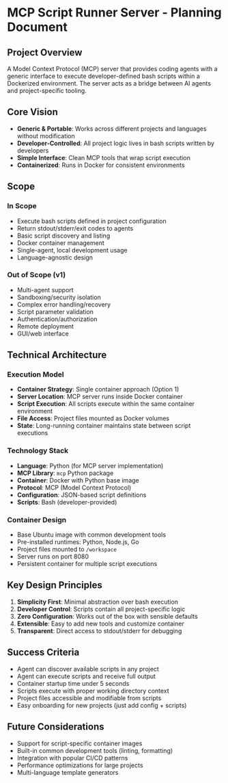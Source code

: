 # MCP Script Runner Server - Planning Document

## Project Overview

A Model Context Protocol (MCP) server that provides coding agents with a generic interface to execute developer-defined bash scripts within a Dockerized environment. The server acts as a bridge between AI agents and project-specific tooling.

## Core Vision

- **Generic & Portable**: Works across different projects and languages without modification
- **Developer-Controlled**: All project logic lives in bash scripts written by developers
- **Simple Interface**: Clean MCP tools that wrap script execution
- **Containerized**: Runs in Docker for consistent environments

## Scope

### In Scope
- Execute bash scripts defined in project configuration
- Return stdout/stderr/exit codes to agents
- Basic script discovery and listing
- Docker container management
- Single-agent, local development usage
- Language-agnostic design

### Out of Scope (v1)
- Multi-agent support
- Sandboxing/security isolation
- Complex error handling/recovery
- Script parameter validation
- Authentication/authorization
- Remote deployment
- GUI/web interface

## Technical Architecture

### Execution Model
- **Container Strategy**: Single container approach (Option 1)
- **Server Location**: MCP server runs inside Docker container
- **Script Execution**: All scripts execute within the same container environment
- **File Access**: Project files mounted as Docker volumes
- **State**: Long-running container maintains state between script executions

### Technology Stack
- **Language**: Python (for MCP server implementation)
- **MCP Library**: `mcp` Python package
- **Container**: Docker with Python base image
- **Protocol**: MCP (Model Context Protocol)
- **Configuration**: JSON-based script definitions
- **Scripts**: Bash (developer-provided)

### Container Design
- Base Ubuntu image with common development tools
- Pre-installed runtimes: Python, Node.js, Go
- Project files mounted to `/workspace`
- Server runs on port 8080
- Persistent container for multiple script executions

## Key Design Principles

1. **Simplicity First**: Minimal abstraction over bash execution
2. **Developer Control**: Scripts contain all project-specific logic
3. **Zero Configuration**: Works out of the box with sensible defaults
4. **Extensible**: Easy to add new tools and customize container
5. **Transparent**: Direct access to stdout/stderr for debugging

## Success Criteria

- Agent can discover available scripts in any project
- Agent can execute scripts and receive full output
- Container startup time under 5 seconds
- Scripts execute with proper working directory context
- Project files accessible and modifiable from scripts
- Easy onboarding for new projects (just add config + scripts)

## Future Considerations

- Support for script-specific container images
- Built-in common development tools (linting, formatting)
- Integration with popular CI/CD patterns
- Performance optimizations for large projects
- Multi-language template generators
